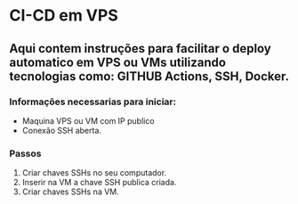 # CI-CD em VPS

## Aqui contem instruções para facilitar o deploy automatico em VPS ou VMs utilizando tecnologias como: GITHUB Actions, SSH, Docker.

### Informações necessarias para iniciar:

* Maquina VPS ou VM com IP publico
* Conexão SSH aberta.

### Passos

1. Criar chaves SSHs no seu computador.
2. Inserir na VM a chave SSH publica criada.
3. Criar chaves SSHs na VM.
